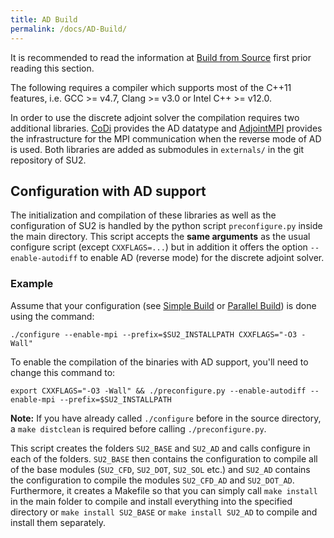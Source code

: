 ```yaml
---
title: AD Build
permalink: /docs/AD-Build/
---
```


It is recommended to read the information at [Build from Source](/docs/Build-from-Source/) first prior reading this section.

The following requires a compiler which supports most of the C++11 features, i.e. GCC >= v4.7, Clang >= v3.0 or Intel C++ >= v12.0.

In order to use the discrete adjoint solver the compilation requires two additional libraries. [CoDi](https://github.com/SciCompKL/CoDiPack) provides the AD datatype and [AdjointMPI](https://github.com/michel2323/AdjointMPI) provides the infrastructure for the MPI communication when the reverse mode of AD is used. Both libraries are added as submodules in `externals/` in the git repository of SU2. 

## Configuration with AD support
The initialization and compilation of these libraries as well as the configuration of SU2 is handled by the python script `preconfigure.py` inside the main directory. This script accepts the **same arguments** as the usual configure script (except `CXXFLAGS=...`) but in addition it offers the option `--enable-autodiff` to enable AD (reverse mode) for the discrete adjoint solver.

### Example 
Assume that your configuration (see [Simple Build](/docs/Simple-Build/) or [Parallel Build](/docs/Parallel-Build/)) is done using the command:

    ./configure --enable-mpi --prefix=$SU2_INSTALLPATH CXXFLAGS="-O3 -Wall"

To enable the compilation of the binaries with AD support, you'll need to change this command to:

    export CXXFLAGS="-O3 -Wall" && ./preconfigure.py --enable-autodiff --enable-mpi --prefix=$SU2_INSTALLPATH

**Note:** If you have already called `./configure` before in the source directory, a `make distclean` is required before calling `./preconfigure.py`.

This script creates the folders `SU2_BASE` and `SU2_AD` and calls configure in each of the folders. `SU2_BASE` then contains the configuration to compile all of the base modules (`SU2_CFD`, `SU2_DOT`, `SU2_SOL` etc.) and `SU2_AD` contains the configuration to compile the modules `SU2_CFD_AD` and `SU2_DOT_AD`. Furthermore, it creates a Makefile so that you can simply call `make install` in the main folder to compile and install everything into the specified directory or `make install SU2_BASE` or `make install SU2_AD` to compile and install them separately.
